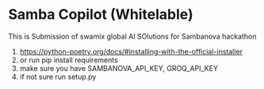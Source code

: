 # Samba Copilot (Whitelable)

This is Submission of swamix global AI SOlutions for Sambanova hackathon

1. https://python-poetry.org/docs/#installing-with-the-official-installer
2. or run pip install requirements
3. make sure you have SAMBANOVA_API_KEY, GROQ_API_KEY
4. if not sure run setup.py
